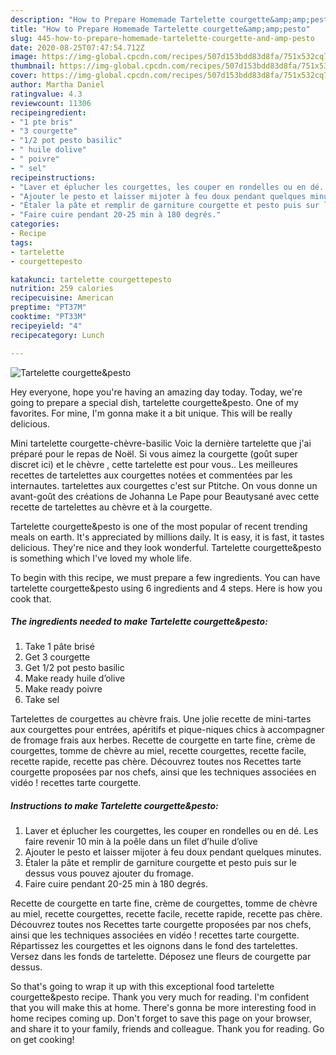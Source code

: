 ```yaml
---
description: "How to Prepare Homemade Tartelette courgette&amp;amp;pesto"
title: "How to Prepare Homemade Tartelette courgette&amp;amp;pesto"
slug: 445-how-to-prepare-homemade-tartelette-courgette-and-amp-pesto
date: 2020-08-25T07:47:54.712Z
image: https://img-global.cpcdn.com/recipes/507d153bdd83d8fa/751x532cq70/tartelette-courgettepesto-photo-principale-de-la-recette.jpg
thumbnail: https://img-global.cpcdn.com/recipes/507d153bdd83d8fa/751x532cq70/tartelette-courgettepesto-photo-principale-de-la-recette.jpg
cover: https://img-global.cpcdn.com/recipes/507d153bdd83d8fa/751x532cq70/tartelette-courgettepesto-photo-principale-de-la-recette.jpg
author: Martha Daniel
ratingvalue: 4.3
reviewcount: 11306
recipeingredient:
- "1 pte bris"
- "3 courgette"
- "1/2 pot pesto basilic"
- " huile dolive"
- " poivre"
- " sel"
recipeinstructions:
- "Laver et éplucher les courgettes, les couper en rondelles ou en dé. Les faire revenir 10 min à la poêle dans un filet d’huile d’olive"
- "Ajouter le pesto et laisser mijoter à feu doux pendant quelques minutes."
- "Étaler la pâte et remplir de garniture courgette et pesto puis sur le dessus vous pouvez ajouter du fromage."
- "Faire cuire pendant 20-25 min à 180 degrés."
categories:
- Recipe
tags:
- tartelette
- courgettepesto

katakunci: tartelette courgettepesto 
nutrition: 259 calories
recipecuisine: American
preptime: "PT37M"
cooktime: "PT33M"
recipeyield: "4"
recipecategory: Lunch

---
```



![Tartelette courgette&amp;pesto](https://img-global.cpcdn.com/recipes/507d153bdd83d8fa/751x532cq70/tartelette-courgettepesto-photo-principale-de-la-recette.jpg)

Hey everyone, hope you're having an amazing day today. Today, we're going to prepare a special dish, tartelette courgette&amp;pesto. One of my favorites. For mine, I'm gonna make it a bit unique. This will be really delicious.

Mini tartelette courgette-chèvre-basilic Voic la dernière tartelette que j&#39;ai préparé pour le repas de Noël. Si vous aimez la courgette (goût super discret ici) et le chèvre , cette tartelette est pour vous.. Les meilleures recettes de tartelettes aux courgettes notées et commentées par les internautes. tartelettes aux courgettes c&#39;est sur Ptitche. On vous donne un avant-goût des créations de Johanna Le Pape pour Beautysané avec cette recette de tartelettes au chèvre et à la courgette.

Tartelette courgette&amp;pesto is one of the most popular of recent trending meals on earth. It's appreciated by millions daily. It is easy, it is fast, it tastes delicious. They're nice and they look wonderful. Tartelette courgette&amp;pesto is something which I've loved my whole life.


To begin with this recipe, we must prepare a few ingredients. You can have tartelette courgette&amp;pesto using 6 ingredients and 4 steps. Here is how you cook that.

<!--inarticleads1-->

##### The ingredients needed to make Tartelette courgette&amp;pesto:

1. Take 1 pâte brisé
1. Get 3 courgette
1. Get 1/2 pot pesto basilic
1. Make ready  huile d’olive
1. Make ready  poivre
1. Take  sel


Tartelettes de courgettes au chèvre frais. Une jolie recette de mini-tartes aux courgettes pour entrées, apéritifs et pique-niques chics à accompagner de fromage frais aux herbes. Recette de courgette en tarte fine, crème de courgettes, tomme de chèvre au miel, recette courgettes, recette facile, recette rapide, recette pas chère. Découvrez toutes nos Recettes tarte courgette proposées par nos chefs, ainsi que les techniques associées en vidéo ! recettes tarte courgette. 

<!--inarticleads2-->

##### Instructions to make Tartelette courgette&amp;pesto:

1. Laver et éplucher les courgettes, les couper en rondelles ou en dé. Les faire revenir 10 min à la poêle dans un filet d’huile d’olive
1. Ajouter le pesto et laisser mijoter à feu doux pendant quelques minutes.
1. Étaler la pâte et remplir de garniture courgette et pesto puis sur le dessus vous pouvez ajouter du fromage.
1. Faire cuire pendant 20-25 min à 180 degrés.


Recette de courgette en tarte fine, crème de courgettes, tomme de chèvre au miel, recette courgettes, recette facile, recette rapide, recette pas chère. Découvrez toutes nos Recettes tarte courgette proposées par nos chefs, ainsi que les techniques associées en vidéo ! recettes tarte courgette. Répartissez les courgettes et les oignons dans le fond des tartelettes. Versez dans les fonds de tartelette. Déposez une fleurs de courgette par dessus. 

So that's going to wrap it up with this exceptional food tartelette courgette&amp;pesto recipe. Thank you very much for reading. I'm confident that you will make this at home. There's gonna be more interesting food in home recipes coming up. Don't forget to save this page on your browser, and share it to your family, friends and colleague. Thank you for reading. Go on get cooking!
